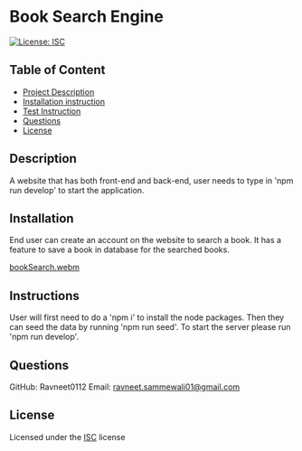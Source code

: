 
# Book Search Engine

[![License: ISC](https://img.shields.io/badge/License-ISC-blue.svg)](https://opensource.org/licenses/ISC)

## Table of Content
- [Project Description](#Description)
- [Installation instruction](#Installation)
- [Test Instruction](#Instruction)
- [Questions](#Questions)
- [License](#License)

## Description
A website that has both front-end and back-end, user needs to type in 'npm run develop' to start the application.

## Installation
End user can create an account on the website to search a book. It has a feature to save a book in database for the searched books.

[bookSearch.webm](https://user-images.githubusercontent.com/101073782/226520063-0e63b608-8680-45b8-b98a-149ca9c0b5ba.webm)
    

## Instructions
User will first need to do a 'npm i' to install the node packages. Then they can seed the data by running 'npm run seed'. To start the server please run 'npm run develop'.
    

## Questions

GitHub: Ravneet0112
Email: ravneet.sammewali01@gmail.com

## License
Licensed under the [ISC](https://choosealicense.com/licenses/isc/) license
    
